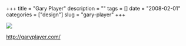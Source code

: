 +++
title = "Gary Player"
description = ""
tags = []
date = "2008-02-01"
categories = ["design"]
slug = "gary-player"
+++


 

  <div id="screens-thumbs" class="clearfix">
    <div class="txt-center" id="design-submission"><a href="http://garyplayer.com/"><img id='bluga-thumbnail-1009' class='bluga-thumbnail large' src='//media.konigi.com/bluga/
wt47f281b419dcc_0.jpg'/></a></div>  
  </div>   
<p><a href="http://garyplayer.com/">http://garyplayer.com/</a></p>




